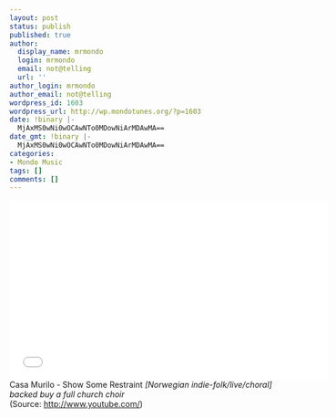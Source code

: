 ```yaml
---
layout: post
status: publish
published: true
author:
  display_name: mrmondo
  login: mrmondo
  email: not@telling
  url: ''
author_login: mrmondo
author_email: not@telling
wordpress_id: 1603
wordpress_url: http://wp.mondotunes.org/?p=1603
date: !binary |-
  MjAxMS0wNi0wOCAwNTo0MDowNiArMDAwMA==
date_gmt: !binary |-
  MjAxMS0wNi0wOCAwNTo0MDowNiArMDAwMA==
categories:
- Mondo Music
tags: []
comments: []
---
```

<iframe width="560" height="315" src="//www.youtube.com/embed/sF_efhHOTrQ" frameborder="0"> </iframe>
Casa Murilo - Show Some Restraint
<em>[Norwegian indie-folk/live/choral] backed buy a full church choir</em>
<div class="attribution">(<span>Source:</span> <a href="http://www.youtube.com/">http://www.youtube.com/</a>)</div>
